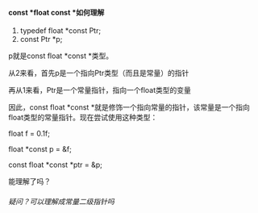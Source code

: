 #### const *float const *如何理解

1. typedef float *const Ptr;
2. const Ptr *p;

p就是const float *const *类型。

从2来看，首先p是一个指向Ptr类型（而且是常量）的指针

再从1来看，Ptr是一个常量指针，指向一个float类型的变量

因此，const float *const *就是修饰一个指向常量的指针，该常量是一个指向float类型的常量指针。现在尝试使用这种类型：

float f = 0.1f;

float *const p = &f;

const float *const *ptr = &p;

能理解了吗？

###### 疑问？可以理解成常量二级指针吗

